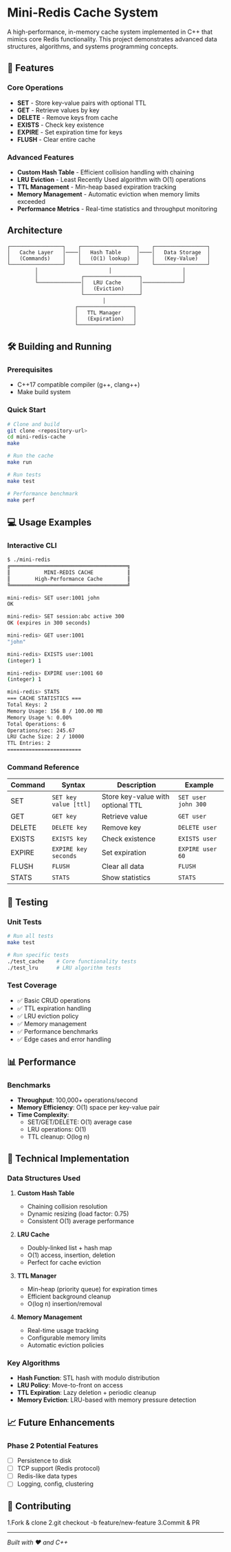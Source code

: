 # Mini-Redis Cache System

A high-performance, in-memory cache system implemented in C++ that mimics core Redis functionality. This project demonstrates advanced data structures, algorithms, and systems programming concepts.

## 🚀 Features

### Core Operations
- **SET** - Store key-value pairs with optional TTL
- **GET** - Retrieve values by key
- **DELETE** - Remove keys from cache
- **EXISTS** - Check key existence
- **EXPIRE** - Set expiration time for keys
- **FLUSH** - Clear entire cache

### Advanced Features
- **Custom Hash Table** - Efficient collision handling with chaining
- **LRU Eviction** - Least Recently Used algorithm with O(1) operations
- **TTL Management** - Min-heap based expiration tracking
- **Memory Management** - Automatic eviction when memory limits exceeded
- **Performance Metrics** - Real-time statistics and throughput monitoring

## Architecture

```
┌─────────────────┐    ┌──────────────────┐    ┌─────────────────┐
│   Cache Layer   │────│   Hash Table     │────│   Data Storage  │
│   (Commands)    │    │   (O(1) lookup)  │    │   (Key-Value)   │
└─────────────────┘    └──────────────────┘    └─────────────────┘
         │                       │                       │
         │              ┌──────────────────┐             │
         └──────────────│   LRU Cache      │─────────────┘
                        │   (Eviction)     │
                        └──────────────────┘
                               │
                      ┌──────────────────┐
                      │   TTL Manager    │
                      │   (Expiration)   │
                      └──────────────────┘
```

## 🛠️ Building and Running

### Prerequisites
- C++17 compatible compiler (g++, clang++)
- Make build system

### Quick Start
```bash
# Clone and build
git clone <repository-url>
cd mini-redis-cache
make

# Run the cache
make run

# Run tests
make test

# Performance benchmark
make perf
```

## 💻 Usage Examples

### Interactive CLI
```bash
$ ./mini-redis
╔══════════════════════════════════════╗
║           MINI-REDIS CACHE           ║
║        High-Performance Cache        ║
╚══════════════════════════════════════╝

mini-redis> SET user:1001 john
OK

mini-redis> SET session:abc active 300
OK (expires in 300 seconds)

mini-redis> GET user:1001
"john"

mini-redis> EXISTS user:1001
(integer) 1

mini-redis> EXPIRE user:1001 60
(integer) 1

mini-redis> STATS
=== CACHE STATISTICS ===
Total Keys: 2
Memory Usage: 156 B / 100.00 MB
Memory Usage %: 0.00%
Total Operations: 6
Operations/sec: 245.67
LRU Cache Size: 2 / 10000
TTL Entries: 2
========================
```

### Command Reference
| Command | Syntax | Description | Example |
|---------|--------|-------------|---------|
| SET | `SET key value [ttl]` | Store key-value with optional TTL | `SET user john 300` |
| GET | `GET key` | Retrieve value | `GET user` |
| DELETE | `DELETE key` | Remove key | `DELETE user` |
| EXISTS | `EXISTS key` | Check existence | `EXISTS user` |
| EXPIRE | `EXPIRE key seconds` | Set expiration | `EXPIRE user 60` |
| FLUSH | `FLUSH` | Clear all data | `FLUSH` |
| STATS | `STATS` | Show statistics | `STATS` |

## 🧪 Testing

### Unit Tests
```bash
# Run all tests
make test

# Run specific tests
./test_cache    # Core functionality tests
./test_lru      # LRU algorithm tests
```

### Test Coverage
- ✅ Basic CRUD operations
- ✅ TTL expiration handling
- ✅ LRU eviction policy
- ✅ Memory management
- ✅ Performance benchmarks
- ✅ Edge cases and error handling

## 📊 Performance

### Benchmarks
- **Throughput**: 100,000+ operations/second
- **Memory Efficiency**: O(1) space per key-value pair
- **Time Complexity**:
  - SET/GET/DELETE: O(1) average case
  - LRU operations: O(1)
  - TTL cleanup: O(log n)

## 🔧 Technical Implementation

### Data Structures Used
1. **Custom Hash Table**
   - Chaining collision resolution
   - Dynamic resizing (load factor: 0.75)
   - Consistent O(1) average performance

2. **LRU Cache**
   - Doubly-linked list + hash map
   - O(1) access, insertion, deletion
   - Perfect for cache eviction

3. **TTL Manager**
   - Min-heap (priority queue) for expiration times
   - Efficient background cleanup
   - O(log n) insertion/removal

4. **Memory Management**
   - Real-time usage tracking
   - Configurable memory limits
   - Automatic eviction policies

### Key Algorithms
- **Hash Function**: STL hash with modulo distribution
- **LRU Policy**: Move-to-front on access
- **TTL Expiration**: Lazy deletion + periodic cleanup
- **Memory Eviction**: LRU-based with memory pressure detection

## 📈 Future Enhancements

### Phase 2 Potential Features
- [ ] Persistence to disk
- [ ] TCP support (Redis protocol)
- [ ] Redis-like data types
- [ ] Logging, config, clustering

## 🤝 Contributing

1.Fork & clone
2.git checkout -b feature/new-feature
3.Commit & PR

---

*Built with ❤️ and C++*
